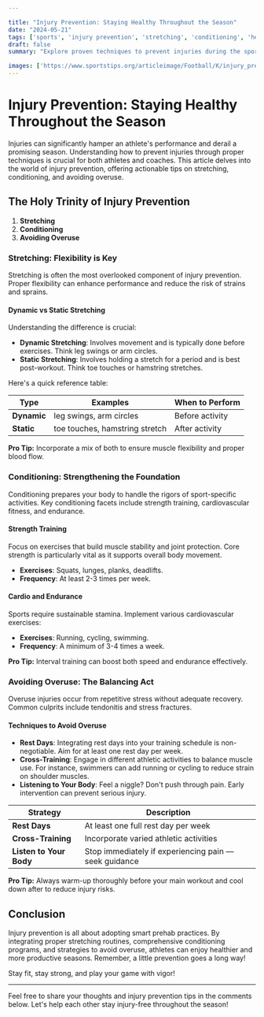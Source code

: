 ```yaml
---

title: "Injury Prevention: Staying Healthy Throughout the Season"
date: "2024-05-21"
tags: ['sports', 'injury prevention', 'stretching', 'conditioning', 'health', 'fitness', 'athlete tips', 'coaching', 'player knowledge']
draft: false
summary: "Explore proven techniques to prevent injuries during the sports season, covering crucial aspects like stretching, conditioning, and avoiding overuse. Benefit from both player insights and coaching wisdom."

images: ['https://www.sportstips.org/articleimage/Football/K/injury_prevention_staying_healthy_throughout_the_season.webp']
---
```


# Injury Prevention: Staying Healthy Throughout the Season

Injuries can significantly hamper an athlete's performance and derail a promising season. Understanding how to prevent injuries through proper techniques is crucial for both athletes and coaches. This article delves into the world of injury prevention, offering actionable tips on stretching, conditioning, and avoiding overuse.

## The Holy Trinity of Injury Prevention

1. **Stretching**
2. **Conditioning**
3. **Avoiding Overuse**

### Stretching: Flexibility is Key

Stretching is often the most overlooked component of injury prevention. Proper flexibility can enhance performance and reduce the risk of strains and sprains.

#### Dynamic vs Static Stretching

Understanding the difference is crucial:

- **Dynamic Stretching**: Involves movement and is typically done before exercises. Think leg swings or arm circles.
- **Static Stretching**: Involves holding a stretch for a period and is best post-workout. Think toe touches or hamstring stretches.

Here's a quick reference table:

| Type            | Examples                      | When to Perform          |
|-----------------|-------------------------------|--------------------------|
| **Dynamic**     | leg swings, arm circles       | Before activity          |
| **Static**      | toe touches, hamstring stretch| After activity           |

**Pro Tip:** Incorporate a mix of both to ensure muscle flexibility and proper blood flow.

### Conditioning: Strengthening the Foundation

Conditioning prepares your body to handle the rigors of sport-specific activities. Key conditioning facets include strength training, cardiovascular fitness, and endurance.

#### Strength Training

Focus on exercises that build muscle stability and joint protection. Core strength is particularly vital as it supports overall body movement.

- **Exercises**: Squats, lunges, planks, deadlifts.
- **Frequency**: At least 2-3 times per week.

#### Cardio and Endurance

Sports require sustainable stamina. Implement various cardiovascular exercises:

- **Exercises**: Running, cycling, swimming.
- **Frequency**: A minimum of 3-4 times a week.

**Pro Tip:** Interval training can boost both speed and endurance effectively.

### Avoiding Overuse: The Balancing Act

Overuse injuries occur from repetitive stress without adequate recovery. Common culprits include tendonitis and stress fractures.

#### Techniques to Avoid Overuse

- **Rest Days**: Integrating rest days into your training schedule is non-negotiable. Aim for at least one rest day per week.
- **Cross-Training**: Engage in different athletic activities to balance muscle use. For instance, swimmers can add running or cycling to reduce strain on shoulder muscles.
- **Listening to Your Body**: Feel a niggle? Don't push through pain. Early intervention can prevent serious injury.

| Strategy              | Description                                             |
|-----------------------|---------------------------------------------------------|
| **Rest Days**         | At least one full rest day per week                     |
| **Cross-Training**    | Incorporate varied athletic activities                  |
| **Listen to Your Body** | Stop immediately if experiencing pain — seek guidance |

**Pro Tip:** Always warm-up thoroughly before your main workout and cool down after to reduce injury risks.

## Conclusion

Injury prevention is all about adopting smart prehab practices. By integrating proper stretching routines, comprehensive conditioning programs, and strategies to avoid overuse, athletes can enjoy healthier and more productive seasons. Remember, a little prevention goes a long way!

Stay fit, stay strong, and play your game with vigor!

---

Feel free to share your thoughts and injury prevention tips in the comments below. Let's help each other stay injury-free throughout the season!
```